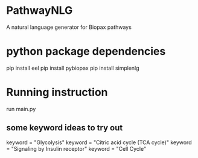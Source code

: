 # PathwayNLG
A natural language generator for Biopax pathways

# python package dependencies
pip install eel
pip install pybiopax
pip install simplenlg


# Running instruction
run main.py

## some keyword ideas to try out
keyword = "Glycolysis"
keyword = "Citric acid cycle (TCA cycle)"
keyword = "Signaling by Insulin receptor"
keyword = "Cell Cycle"
